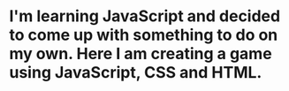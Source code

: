 # I'm learning JavaScript and decided to come up with something to do on my own. Here I am creating a game using JavaScript, CSS and HTML.
